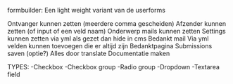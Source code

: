 formbuilder:
Een light weight variant van de userforms

Ontvanger kunnen zetten (meerdere comma gescheiden)
Afzender kunnen zetten (of input of een veld naam)
Onderwerp mails kunnen zetten
Settings kunnen zetten via yml als gezet dan hide in cms
Bedankt mail
Via yml velden kunnen toevoegen die er altijd zijn
Bedanktpagina
Submissions saven (optie?)
Alles door translate
Documentatie maken

TYPES:
-Checkbox
-Checkbox group
-Radio group
-Dropdown
-Textarea field
